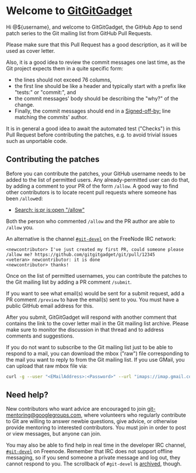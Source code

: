 # Welcome to [GitGitGadget](https://gitgitgadget.github.io/)

Hi @${username}, and welcome to GitGitGadget, the GitHub App to send patch series to the Git mailing list from GitHub Pull Requests.

Please make sure that this Pull Request has a good description, as it will be used as cover letter.

Also, it is a good idea to review the commit messages one last time, as the Git project expects them in a quite specific form:

* the lines should not exceed 76 columns,
* the first line should be like a header and typically start with a prefix like "tests:" or "commit:", and
* the commit messages' body should be describing the "why?" of the change.
* Finally, the commit messages should end in a [Signed-off-by:](https://git-scm.com/docs/SubmittingPatches#dco) line matching the commits' author.

It is in general a good idea to await the automated test ("Checks") in this Pull Request before contributing the patches, e.g. to avoid trivial issues such as unportable code.

## Contributing the patches

Before you can contribute the patches, your GitHub username needs to be added to the list of permitted users. Any already-permitted user can do that, by adding a comment to your PR of the form `/allow`. A good way to find other contributors is to locate recent pull requests where someone has been `/allow`ed:

* [Search: is:pr is:open "/allow"](https://github.com/gitgitgadget/git/pulls?utf8=%E2%9C%93&q=is%3Apr+is%3Aopen+%22%2Fallow%22)

Both the person who commented `/allow` and the PR author are able to `/allow` you.

An alternative is the channel [`#git-devel`](https://webchat.freenode.net/#git-devel) on the FreeNode IRC network:

    <newcontributor> I've just created my first PR, could someone please /allow me? https://github.com/gitgitgadget/git/pull/12345
    <veteran> newcontributor: it is done
    <newcontributor> thanks!

Once on the list of permitted usernames, you can contribute the patches to the Git mailing list by adding a PR comment `/submit`.

If you want to see what email(s) would be sent for a submit request, add a PR comment `/preview` to have the email(s) sent to you.  You must have a public GitHub email address for this.

After you submit, GitGitGadget will respond with another comment that contains the link to the cover letter mail in the Git mailing list archive. Please make sure to monitor the discussion in that thread and to address comments and suggestions.

If you do not want to subscribe to the Git mailing list just to be able to respond to a mail, you can download the mbox ("raw") file corresponding to the mail you want to reply to from the Git mailing list. If you use GMail, you can upload that raw mbox file via:

```sh
curl -g --user "<EMailAddress>:<Password>" --url "imaps://imap.gmail.com/INBOX" -T /path/to/raw.txt
```

## Need help?

New contributors who want advice are encouraged to join [git-mentoring@googlegroups.com](https://groups.google.com/forum/#!forum/git-mentoring), where volunteers who regularly contribute to Git are willing to answer newbie questions, give advice, or otherwise provide mentoring to interested contributors. You must join in order to post or view messages, but anyone can join.

You may also be able to find help in real time in the developer IRC channel, [`#git-devel`](https://webchat.freenode.net/#git-devel) on Freenode. Remember that IRC does not support offline messaging, so if you send someone a private message and log out, they cannot respond to you. The scrollback of `#git-devel` is [archived](https://colabti.org/irclogger//irclogger_logs/git-devel), though.
